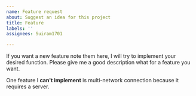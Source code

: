 ```yaml
---
name: Feature request
about: Suggest an idea for this project
title: Feature
labels: ''
assignees: Suiram1701

---
```


If you want a new feature note them here, I will try to implement your desired function.
Please give me a good description what for a feature you want.

One feature I **can't implement** is multi-network connection because it requires a server.
